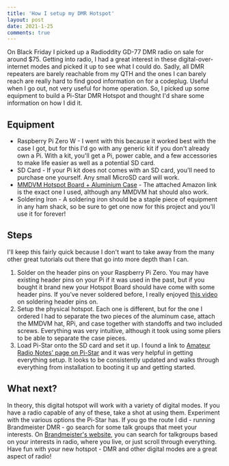 ```yaml
---
title: 'How I setup my DMR Hotspot'
layout: post
date: 2021-1-25
comments: true
---
```


On Black Friday I picked up a Radioddity GD-77 DMR radio on sale for around $75. Getting into radio, I had a great interest in these digital-over-internet modes and picked it up to see what I could do. Sadly, all DMR repeaters are barely reachable from my QTH and the ones I can barely reach are really hard to find good information on for a codeplug. Useful when I go out, not very useful for home operation. So, I picked up some equipment to build a Pi-Star DMR Hotspot and thought I'd share some information on how I did it.

## Equipment

* Raspberry Pi Zero W - I went with this because it worked best with the case I got, but for this I'd go with any generic kit if you don't already own a Pi. With a kit, you'll get a Pi, power cable, and a few accessories to make life easier as well as a potential SD card.
* SD Card - If your Pi kit does not comes with an SD card, you'll need to purchase one yourself. Any small MicroSD card will work.
* [MMDVM Hotspot Board + Aluminium Case](https://www.amazon.com/gp/product/B07Z8YP5VJ/ref=ppx_yo_dt_b_asin_title_o02_s01?ie=UTF8&psc=1) - The attached Amazon link is the exact one I used, although any MMDVM hat should also work. 
* Soldering Iron - A soldering iron should be a staple piece of equipment in any ham shack, so be sure to get one now for this project and you'll use it for forever!

## Steps

I'll keep this fairly quick because I don't want to take away from the many other great tutorials out there that go into more depth than I can.

1. Solder on the header pins on your Raspberry Pi Zero. You may have existing header pins on your Pi if it was used in the past, but if you bought it brand new your Hotspot Board should have come with some header pins. If you've never soldered before, I really enjoyed [this video](https://www.youtube.com/watch?v=UDdbaMk39tM&t=350s&ab_channel=BasvanderSluis) on soldering header pins on.
2. Setup the physical hotspot. Each one is different, but for the one I ordered I had to separate the two pieces of the aluminum case, attach the MMDVM hat, RPi, and case together with standoffs and two included screws. Everything was very intuitive, although it took using some pliers to be able to separate the case pieces.
3. Load Pi-Star onto the SD card and set it up. I found a link to [Amateur Radio Notes' page on Pi-Star](https://amateurradionotes.com/pi-star.htm) and it was very helpful in getting everything setup. It looks to be consistently updated and walks through everything from installation to booting it up and getting started.

## What next?

In theory, this digital hotspot will work with a variety of digital modes. If you have a radio capable of any of these, take a shot at using them. Experiment with the various options the Pi-Star has. If you go the route I did - running Brandmeister DMR - go search for some talk groups that meet your interests. On [Brandmeister's website](https://brandmeister.network/?page=talkgroups), you can search for talkgroups based on your interests in radio, where you live, or just scroll through everything. Have fun with your new hotspot - DMR and other digital modes are a great aspect of radio!